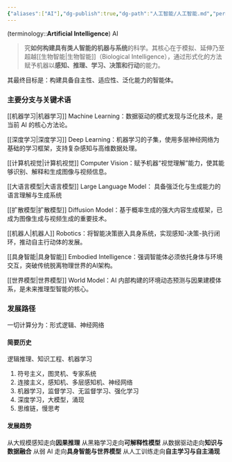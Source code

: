 ```yaml
---
{"aliases":["AI"],"dg-publish":true,"dg-path":"人工智能/人工智能.md","permalink":"/人工智能/人工智能/","dgPassFrontmatter":true,"noteIcon":"","created":"2024-09-16T00:21:20.000+08:00","updated":"2025-06-22T00:44:21.419+08:00"}
---
```



(terminology::**Artificial Intelligence**)  AI
> 究**如何构建具有类人智能的机器与系统**的科学。其核心在于模拟、延伸乃至超越[[生物智能\|生物智能]]（Biological Intelligence），通过形式化的方法赋予机器以**感知、推理、学习、决策和行动**的能力。

其最终目标是：构建具备自主性、适应性、泛化能力的智能体。
### 主要分支与关键术语
[[机器学习\|机器学习]]  Machine Learning：数据驱动的模式发现与泛化技术，是当前 AI 的核心方法论。

[[深度学习\|深度学习]]  Deep Learning：机器学习的子集，使用多层神经网络为基础的学习框架，支持复杂感知与高维数据处理。

[[计算机视觉\|计算机视觉]]  Computer Vision：赋予机器“视觉理解”能力，使其能够识别、解释和生成图像与视频信息。

[[大语言模型\|大语言模型]] Large Language Model： 具备强泛化与生成能力的语言理解与生成系统

[[扩散模型\|扩散模型]] Diffusion Model：基于概率生成的强大内容生成框架，已成为图像生成与视频生成的重要技术。

[[机器人\|机器人]]  Robotics：将智能决策嵌入具身系统，实现感知-决策-执行闭环，推动自主行动体的发展。

[[具身智能\|具身智能]] Embodied Intelligence：强调智能体必须依托身体与环境交互，突破传统脱离物理世界的AI架构。

[[世界模型\|世界模型]] World Model：AI 内部构建的环境动态预测与因果建模体系，是未来推理型智能的核心。

### 发展路径
一切计算分为：形式逻辑、神经网络
#### 简要历史
逻辑推理、知识工程、机器学习
1. 符号主义，图灵机、专家系统
2. 连接主义，感知机、多层感知机、神经网络
3. 机器学习，监督学习、无监督学习、强化学习
4. 深度学习，大模型，涌现
5. 思维链，慢思考
#### 发展趋势
从大规模感知走向**因果推理**
从黑箱学习走向**可解释性模型**
从数据驱动走向**知识与数据融合**
从弱 AI 走向**具身智能与世界模型**
从人工训练走向**自主学习与自主涌现**

